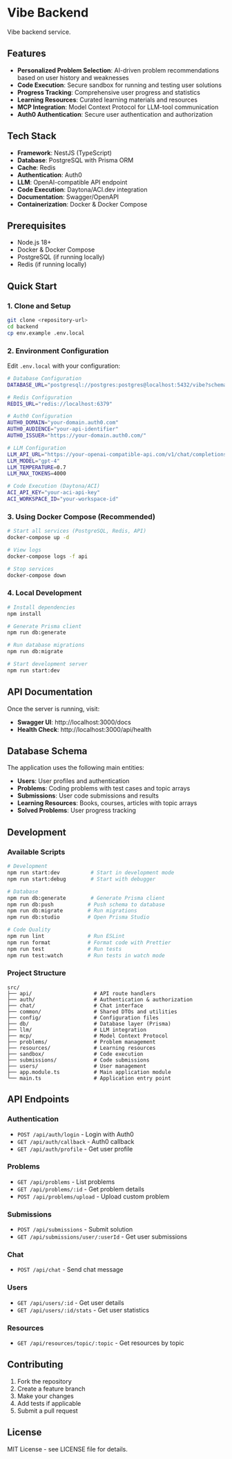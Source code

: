 # Vibe Backend

Vibe backend service.

## Features

- **Personalized Problem Selection**: AI-driven problem recommendations based on user history and weaknesses
- **Code Execution**: Secure sandbox for running and testing user solutions
- **Progress Tracking**: Comprehensive user progress and statistics
- **Learning Resources**: Curated learning materials and resources
- **MCP Integration**: Model Context Protocol for LLM-tool communication
- **Auth0 Authentication**: Secure user authentication and authorization

## Tech Stack

- **Framework**: NestJS (TypeScript)
- **Database**: PostgreSQL with Prisma ORM
- **Cache**: Redis
- **Authentication**: Auth0
- **LLM**: OpenAI-compatible API endpoint
- **Code Execution**: Daytona/ACI.dev integration
- **Documentation**: Swagger/OpenAPI
- **Containerization**: Docker & Docker Compose

## Prerequisites

- Node.js 18+
- Docker & Docker Compose
- PostgreSQL (if running locally)
- Redis (if running locally)

## Quick Start

### 1. Clone and Setup

```bash
git clone <repository-url>
cd backend
cp env.example .env.local
```

### 2. Environment Configuration

Edit `.env.local` with your configuration:

```bash
# Database Configuration
DATABASE_URL="postgresql://postgres:postgres@localhost:5432/vibe?schema=public"

# Redis Configuration
REDIS_URL="redis://localhost:6379"

# Auth0 Configuration
AUTH0_DOMAIN="your-domain.auth0.com"
AUTH0_AUDIENCE="your-api-identifier"
AUTH0_ISSUER="https://your-domain.auth0.com/"

# LLM Configuration
LLM_API_URL="https://your-openai-compatible-api.com/v1/chat/completions"
LLM_MODEL="gpt-4"
LLM_TEMPERATURE=0.7
LLM_MAX_TOKENS=4000

# Code Execution (Daytona/ACI)
ACI_API_KEY="your-aci-api-key"
ACI_WORKSPACE_ID="your-workspace-id"
```

### 3. Using Docker Compose (Recommended)

```bash
# Start all services (PostgreSQL, Redis, API)
docker-compose up -d

# View logs
docker-compose logs -f api

# Stop services
docker-compose down
```

### 4. Local Development

```bash
# Install dependencies
npm install

# Generate Prisma client
npm run db:generate

# Run database migrations
npm run db:migrate

# Start development server
npm run start:dev
```

## API Documentation

Once the server is running, visit:
- **Swagger UI**: http://localhost:3000/docs
- **Health Check**: http://localhost:3000/api/health

## Database Schema

The application uses the following main entities:

- **Users**: User profiles and authentication
- **Problems**: Coding problems with test cases and topic arrays
- **Submissions**: User code submissions and results
- **Learning Resources**: Books, courses, articles with topic arrays
- **Solved Problems**: User progress tracking

## Development

### Available Scripts

```bash
# Development
npm run start:dev          # Start in development mode
npm run start:debug        # Start with debugger

# Database
npm run db:generate        # Generate Prisma client
npm run db:push           # Push schema to database
npm run db:migrate        # Run migrations
npm run db:studio         # Open Prisma Studio

# Code Quality
npm run lint              # Run ESLint
npm run format            # Format code with Prettier
npm run test              # Run tests
npm run test:watch        # Run tests in watch mode
```

### Project Structure

```
src/
├── api/                    # API route handlers
├── auth/                   # Authentication & authorization
├── chat/                   # Chat interface
├── common/                 # Shared DTOs and utilities
├── config/                 # Configuration files
├── db/                     # Database layer (Prisma)
├── llm/                    # LLM integration
├── mcp/                    # Model Context Protocol
├── problems/               # Problem management
├── resources/              # Learning resources
├── sandbox/                # Code execution
├── submissions/            # Code submissions
├── users/                  # User management
├── app.module.ts           # Main application module
└── main.ts                 # Application entry point
```

## API Endpoints

### Authentication
- `POST /api/auth/login` - Login with Auth0
- `GET /api/auth/callback` - Auth0 callback
- `GET /api/auth/profile` - Get user profile

### Problems
- `GET /api/problems` - List problems
- `GET /api/problems/:id` - Get problem details
- `POST /api/problems/upload` - Upload custom problem

### Submissions
- `POST /api/submissions` - Submit solution
- `GET /api/submissions/user/:userId` - Get user submissions

### Chat
- `POST /api/chat` - Send chat message

### Users
- `GET /api/users/:id` - Get user details
- `GET /api/users/:id/stats` - Get user statistics

### Resources
- `GET /api/resources/topic/:topic` - Get resources by topic

## Contributing

1. Fork the repository
2. Create a feature branch
3. Make your changes
4. Add tests if applicable
5. Submit a pull request

## License

MIT License - see LICENSE file for details. 